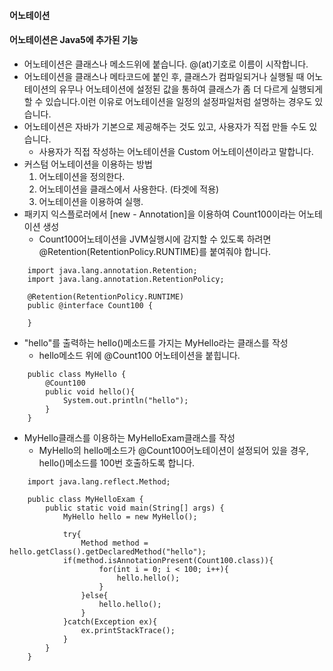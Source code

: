 #### 어노테이션

#### 어노테이션은 Java5에 추가된 기능

- 어노테이션은 클래스나 메소드위에 붙습니다. @(at)기호로 이름이 시작합니다.
- 어노테이션을 클래스나 메타코드에 붙인 후, 클래스가 컴파일되거나 실행될 때 어노테이션의 유무나 어노테이션에 설정된 값을 통하여 클래스가 좀 더 다르게 실행되게 할 수 있습니다.이런 이유로 어노테이션을 일정의 설정파일처럼 설명하는 경우도 있습니다.
- 어노테이션은 자바가 기본으로 제공해주는 것도 있고, 사용자가 직접 만들 수도 있습니다.
  - 사용자가 직접 작성하는 어노테이션을 Custom 어노테이션이라고 말합니다.
- 커스텀 어노테이션을 이용하는 방법
  1. 어노테이션을 정의한다.
  2. 어노테이션을 클래스에서 사용한다. (타겟에 적용)
  3. 어노테이션을 이용하여 실행.
- 패키지 익스플로러에서 [new - Annotation]을 이용하여 Count100이라는 어노테이션 생성
  - Count100어노테이션을 JVM실행시에 감지할 수 있도록 하려면 @Retention(RetentionPolicy.RUNTIME)를 붙여줘야 합니다.

```
    import java.lang.annotation.Retention;
    import java.lang.annotation.RetentionPolicy;

    @Retention(RetentionPolicy.RUNTIME)
    public @interface Count100 {

    }
```

- "hello"를 출력하는 hello()메소드를 가지는 MyHello라는 클래스를 작성
  - hello메소드 위에 @Count100 어노테이션을 붙힙니다.

```
    public class MyHello {
        @Count100
        public void hello(){
            System.out.println("hello");
        }
    }
```

- MyHello클래스를 이용하는 MyHelloExam클래스를 작성
  - MyHello의 hello메소드가 @Count100어노테이션이 설정되어 있을 경우, hello()메소드를 100번 호출하도록 합니다.

```
    import java.lang.reflect.Method;

    public class MyHelloExam {
        public static void main(String[] args) {
            MyHello hello = new MyHello();

            try{
                Method method = hello.getClass().getDeclaredMethod("hello");
            if(method.isAnnotationPresent(Count100.class)){
                    for(int i = 0; i < 100; i++){
                        hello.hello();
                    }
                }else{
                    hello.hello();
                }
            }catch(Exception ex){
                ex.printStackTrace();
            }       
        }
    }
```


